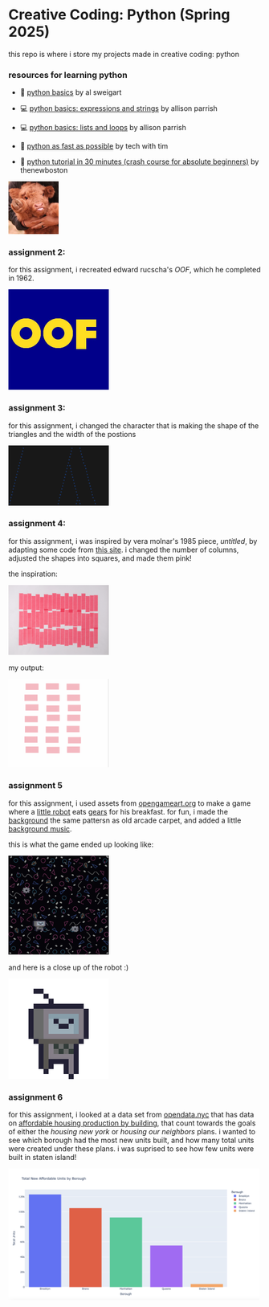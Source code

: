 # Creative Coding: Python (Spring 2025)
this repo is where i store my projects made in creative coding: python

### resources for learning python
* 📕 [python basics](https://automatetheboringstuff.com/2e/chapter1/) by al sweigart

* 💻 [python basics: expressions and strings](https://github.com/aparrish/rwet/blob/master/expressions-and-strings.ipynb) by allison parrish

* 💻 [python basics: lists and loops](https://github.com/aparrish/progdat/blob/main/lists.ipynb) by allison parrish

* 🎥 [python as fast as possible](https://www.youtube.com/watch?v=VchuKL44s6E) by tech with tim

* 🎥 [python tutorial in 30 minutes (crash course for absolute beginners)](https://www.youtube.com/watch?v=WEm3EUdicDg) by thenewboston



<!-- [my github](https://github.com/leik818) -->

<!-- ![a baby cow](cow1.jpg) -->
<img src="cow1.jpg" width="100" alt="a baby cow">

### assignment 2: 
for this assignment, i recreated edward rucscha's *OOF*, which he completed in 1962. 

<img src="assignment_2.jpg" width="200" alt="oof">

### assignment 3: 
for this assignment, i changed the character that is making the shape of the triangles and the width of the postions 

<img src="assignment 3.png" width="200"  alt="triangles"> 

### assignment 4:
for this assignment, i was inspired by vera molnar's 1985 piece, *untitled*, by adapting some code from [this site](https://www.101computing.net/vera-molnar-artwork-revisited-using-python/). i changed the number of columns, adjusted the shapes into squares, and made them pink! 

the inspiration: 

<img src="untitled.png" width="200" alt="untitled_molnar">

my output: 

<img src="assignment_4.png" width="200" alt="rectangles">

### assignment 5
for this assignment, i used assets from [opengameart.org](https://opengameart.org/) to make a game where a [little robot](https://opengameart.org/content/pixel-robot) eats [gears](https://opengameart.org/content/gear-pixel-art-32x32) for his breakfast. for fun, i made the [background](https://opengameart.org/content/arcade-carpet-textures) the same pattersn as old arcade carpet, and added a little [background music](https://opengameart.org/content/cute-bytes-ost-cheers-for-starlight). 

this is what the game ended up looking like: 

<img src="assignment_5_sc.png" width="200" alt="robot_breakfast">

and here is a close up of the robot :) 

<img src= "robot-run.gif" width ="200" alt="robot-run">

### assignment 6 
for this assignment, i looked at a data set from [opendata.nyc]( https://opendata.cityofnewyork.us/) that has data on [affordable housing production by building](https://data.cityofnewyork.us/Housing-Development/Affordable-Housing-Production-by-Building/hg8x-zxpr/about_data), that count towards the goals of either the *housing new york* or *housing our neighbors* plans. i wanted to see which borough had the most new units built, and how many total units were created under these plans. i was suprised to see how few units were built in staten island! 

<img src= "assignment6_chart.png" width="500" alt="chart">